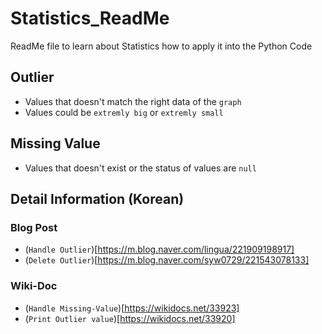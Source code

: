 # Statistics_ReadMe
ReadMe file to learn about Statistics how to apply it into the Python Code

## Outlier
- Values that doesn't match the right data of the `graph`
- Values could be `extremly big` or `extremly small`

## Missing Value
- Values that doesn't exist or the status of values are `null`

## Detail Information (Korean)

### Blog Post
- (`Handle Outlier`)[https://m.blog.naver.com/lingua/221909198917]
- (`Delete Outlier`)[https://m.blog.naver.com/syw0729/221543078133]

### Wiki-Doc
- (`Handle Missing-Value`)[https://wikidocs.net/33923]
- (`Print Outlier value`)[https://wikidocs.net/33920]
